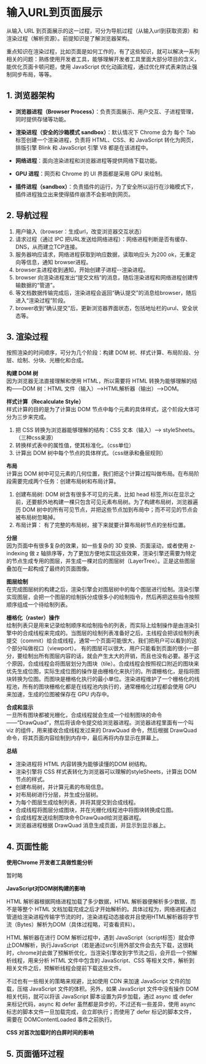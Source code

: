 # 输入URL到页面展示

从输入 URL 到页面展示的这一过程，可分为导航过程（从输入url到获取资源）和渲染过程（解析资源）。前提知识是了解浏览器架构。

重点知识在渲染过程，比如页面是如何工作的，有了这些知识，就可以解决一系列相关的问题：熟练使用开发者工具，能够理解开发者工具里面大部分项目的含义，能优化页面卡顿问题，使用 JavaScript 优化动画流程，通过优化样式表来防止强制同步布局，等等。

## 1. 浏览器架构

- **浏览器进程（Browser Process）**：负责页面展示、用户交互、子进程管理，同时提供存储等功能。
- **渲染进程（安全的沙箱模式 sandbox）**：默认情况下 Chrome 会为 每个 Tab 标签创建一个渲染进程，负责将 HTML、CSS、和 JavaScript 转化为网页，排版引擎 Blink 和 JavaScript 引擎 V8 都是在该进程中。

- **网络进程**：面向渲染进程和浏览器进程等提供网络下载功能。
- **GPU 进程**：网页和 Chrome 的 UI 界面都是采用 GPU 来绘制。  
- **插件进程（sandbox）**：负责插件的运行，为了安全所以运行在沙箱模式下，插件进程独立出来使得插件崩溃不会影响到网页。

## 2. 导航过程
1. 用户输入（browser：生成url，改变浏览器交互状态）
2. 请求过程（通过 IPC 把URL发送给网络进程）：网络进程判断是否有缓存、DNS，从而建立TCP连接。
3. 服务器响应请求，网络进程获取到响应数据，读取响应头 为200 ok，无重定向等信息，通知 browser进程。
4. browser主进程收到通知，开始创建子进程--渲染进程。
5. browser 向渲染进程发出“提交文档”的消息，随后渲染进程和网络进程创建传输数据的“管道”。
6. 等文档数据传输完成后，渲染进程会返回“确认提交”的消息给browser，随后进入“渲染过程”阶段。
7. brower收到“确认提交”后，更新浏览器界面状态，包括地址栏的urul、安全状态等。

## 3. 渲染过程
按照渲染的时间顺序，可分为几个阶段：构建 DOM 树、样式计算、布局阶段、分层、绘制、分块、光栅化和合成。

**构建 DOM 树**    
因为浏览器无法直接理解和使用 HTML，所以需要将 HTML 转换为能够理解的结构——DOM 树：HTML 文件（输入）-->HTML解析器（输出）-->DOM。

**样式计算（Recalculate Style）**    
样式计算的目的是为了计算出 DOM 节点中每个元素的具体样式，这个阶段大体可分为三步来完成。

1. 把 CSS 转换为浏览器能够理解的结构：CSS 文本（输入）--> styleSheets。（三种css来源）
2. 转换样式表中的属性值，使其标准化。（css单位）
3. 计算出 DOM 树中每个节点的具体样式。（css继承和叠层规则）

**布局**    
计算出 DOM 树中可见元素的几何位置，我们把这个计算过程叫做布局。在布局阶段需要完成两个任务：创建布局树和布局计算。

1. 创建布局树: DOM 树含有很多不可见的元素，比如 head 标签,所以在显示之前，还要额外地构建一棵只包含可见元素布局树。为了构建布局树，浏览器遍历 DOM 树中的所有可见节点，并把这些节点加到布局中；而不可见的节点会被布局树忽略掉。
2. 布局计算： 有了完整的布局树，接下来就要计算布局树节点的坐标位置。
   
**分层**    
因为页面中有很多复杂的效果，如一些复杂的 3D 变换、页面滚动，或者使用 z-indexing 做 z 轴排序等，为了更加方便地实现这些效果，渲染引擎还需要为特定的节点生成专用的图层，并生成一棵对应的图层树（LayerTree）。正是这些图层叠加在一起构成了最终的页面图像。

**图层绘制**          
在完成图层树的构建之后，渲染引擎会对图层树中的每个图层进行绘制。渲染引擎实现图层，会把一个图层的绘制拆分成很多小的绘制指令，然后再把这些指令按照顺序组成一个待绘制列表。

**栅格化（raster）操作**  
绘制列表只是用来记录绘制顺序和绘制指令的列表，而实际上绘制操作是由渲染引擎中的合成线程来完成的。当图层的绘制列表准备好之后，主线程会把该绘制列表提交（commit）给合成线程，通常一个页面可能很大，我们把用户可以看到的这个部分叫做视口（viewport）。  有的图层可以很大，用户只能看到页面的很小一部分，要绘制出所有图层内容的话，就会产生太大的开销，而且也没有必要。基于这个原因，合成线程会将图层划分为图块（tile）。合成线程会按照视口附近的图块来优先生成位图，实际生成位图的操作是由栅格化来执行的。所谓栅格化，是指将图块转换为位图。而图块是栅格化执行的最小单位。渲染进程维护了一个栅格化的线程池，所有的图块栅格化都是在线程池内执行的，通常栅格化过程都会使用 GPU 来加速，生成的位图被保存在 GPU 内存中。

**合成和显示**     
一旦所有图块都被光栅化，合成线程就会生成一个绘制图块的命令——“DrawQuad”，然后将该命令提交给浏览器进程。浏览器进程里面有一个叫 viz 的组件，用来接收合成线程发过来的 DrawQuad 命令，然后根据 DrawQuad 命令，将其页面内容绘制到内存中，最后再将内存显示在屏幕上。



**总结**    
- 渲染进程将 HTML 内容转换为能够读懂的DOM 树结构。
- 渲染引擎将 CSS 样式表转化为浏览器可以理解的styleSheets，计算出 DOM 节点的样式。
- 创建布局树，并计算元素的布局信息。
- 对布局树进行分层，并生成分层树。
- 为每个图层生成绘制列表，并将其提交到合成线程。
- 合成线程将图层分成图块，并在光栅化线程池中将图块转换成位图。
- 合成线程发送绘制图块命令DrawQuad给浏览器进程。
- 浏览器进程根据 DrawQuad 消息生成页面，并显示到显示器上。

## 4. 页面性能    

**使用Chrome 开发者工具做性能分析**    

暂时略

**JavaScript对DOM树构建的影响**        

HTML 解析器根据网络进程加载了多少数据，HTML 解析器便解析多少数据，而不是等整个 HTML 文档加载完成之后才开始解析的。具体过程为，网络进程通过管道给渲染进程传输字节流的时，渲染进程动态接收并且使用HTML解析器将字节流（Bytes）解析为DOM（具体过程略，可查看资料）。

HTML 解析器在进行 DOM 解析过程中，遇到 JavaScript（script标签）就会停止DOM解析，执行JavaScript（若是通过src引用外部文件会去先下载，这很耗时，chrome对此做了预解析优化，当渲染引擎收到字节流之后，会开启一个预解析线程，用来分析 HTML 文件中包含的 JavaScript、CSS 等相关文件，解析到相关文件之后，预解析线程会提前下载这些文件。

不过也有一些相关的策略来规避，比如使用 CDN 来加速 JavaScript 文件的加载，压缩 JavaScript 文件的体积。另外，如果 JavaScript 文件中没有操作 DOM 相关代码，就可以将该 JavaScript 脚本设置为异步加载，通过 async 或 defer 来标记代码，async 和 defer 虽然都是异步的，不过还有一些差异，使用 async 标志的脚本文件一旦加载完成，会立即执行；而使用了 defer 标记的脚本文件，需要在 DOMContentLoaded 事件之前执行。

**CSS 对首次加载时的白屏时间的影响**      






## 5. 页面循环过程

